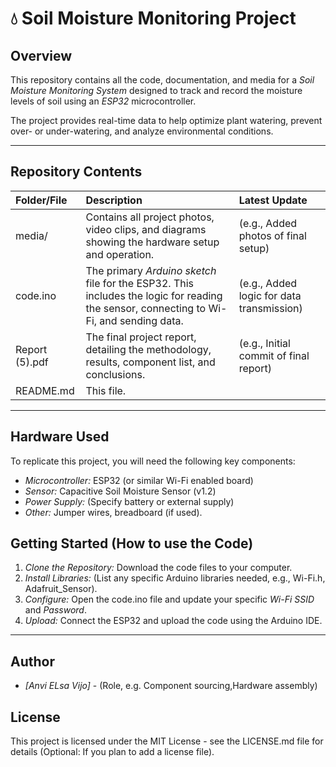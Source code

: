 # 💧 Soil Moisture Monitoring Project

## Overview

This repository contains all the code, documentation, and media for a *Soil Moisture Monitoring System* designed to track and record the moisture levels of soil using an *ESP32* microcontroller.

The project provides real-time data to help optimize plant watering, prevent over- or under-watering, and analyze environmental conditions.

---

## Repository Contents

| Folder/File | Description | Latest Update |
| :--- | :--- | :--- |
| media/ | Contains all project photos, video clips, and diagrams showing the hardware setup and operation. | (e.g., Added photos of final setup) |
| code.ino | The primary *Arduino sketch* file for the ESP32. This includes the logic for reading the sensor, connecting to Wi-Fi, and sending data. | (e.g., Added logic for data transmission) |
| Report (5).pdf | The final project report, detailing the methodology, results, component list, and conclusions. | (e.g., Initial commit of final report) |
| README.md | This file. | |

---

## Hardware Used

To replicate this project, you will need the following key components:

* *Microcontroller:* ESP32 (or similar Wi-Fi enabled board)
* *Sensor:* Capacitive Soil Moisture Sensor (v1.2)
* *Power Supply:* (Specify battery or external supply)
* *Other:* Jumper wires, breadboard (if used).

## Getting Started (How to use the Code)

1.  *Clone the Repository:* Download the code files to your computer.
2.  *Install Libraries:* (List any specific Arduino libraries needed, e.g., Wi-Fi.h, Adafruit_Sensor).
3.  *Configure:* Open the code.ino file and update your specific *Wi-Fi SSID* and *Password*.
4.  *Upload:* Connect the ESP32 and upload the code using the Arduino IDE.

---

## Author

* *[Anvi ELsa Vijo]* - (Role, e.g. Component sourcing,Hardware assembly)

## License

This project is licensed under the MIT License - see the LICENSE.md file for details (Optional: If you plan to add a license file).
